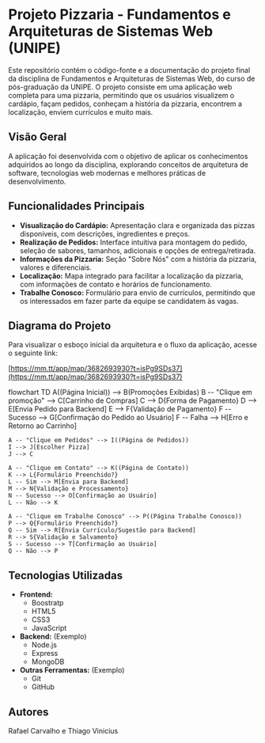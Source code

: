 # Projeto Pizzaria - Fundamentos e Arquiteturas de Sistemas Web (UNIPE)

Este repositório contém o código-fonte e a documentação do projeto final da disciplina de Fundamentos e Arquiteturas de Sistemas Web, do curso de pós-graduação da UNIPE. O projeto consiste em uma aplicação web completa para uma pizzaria, permitindo que os usuários visualizem o cardápio, façam pedidos, conheçam a história da pizzaria, encontrem a localização, enviem currículos e muito mais.

## Visão Geral

A aplicação foi desenvolvida com o objetivo de aplicar os conhecimentos adquiridos ao longo da disciplina, explorando conceitos de arquitetura de software, tecnologias web modernas e melhores práticas de desenvolvimento.

## Funcionalidades Principais

* **Visualização do Cardápio:** Apresentação clara e organizada das pizzas disponíveis, com descrições, ingredientes e preços.
* **Realização de Pedidos:** Interface intuitiva para montagem do pedido, seleção de sabores, tamanhos, adicionais e opções de entrega/retirada.
* **Informações da Pizzaria:** Seção "Sobre Nós" com a história da pizzaria, valores e diferenciais.
* **Localização:** Mapa integrado para facilitar a localização da pizzaria, com informações de contato e horários de funcionamento.
* **Trabalhe Conosco:** Formulário para envio de currículos, permitindo que os interessados em fazer parte da equipe se candidatem às vagas.

## Diagrama do Projeto

Para visualizar o esboço inicial da arquitetura e o fluxo da aplicação, acesse o seguinte link:

[https://mm.tt/app/map/3682693930?t=isPg9SDs37](https://mm.tt/app/map/3682693930?t=isPg9SDs37)


flowchart TD
    A((Página Inicial)) --> B(Promoções Exibidas)
    B -- "Clique em promoção" --> C[Carrinho de Compras]
    C --> D{Forma de Pagamento}
    D --> E[Envia Pedido para Backend]
    E --> F{Validação de Pagamento}
    F -- Sucesso --> G[Confirmação do Pedido ao Usuário]
    F -- Falha --> H[Erro e Retorno ao Carrinho]

    A -- "Clique em Pedidos" --> I((Página de Pedidos))
    I --> J[Escolher Pizza]
    J --> C

    A -- "Clique em Contato" --> K((Página de Contato))
    K --> L{Formulário Preenchido?}
    L -- Sim --> M[Envia para Backend]
    M --> N{Validação e Processamento}
    N -- Sucesso --> O[Confirmação ao Usuário]
    L -- Não --> K

    A -- "Clique em Trabalhe Conosco" --> P((Página Trabalhe Conosco))
    P --> Q{Formulário Preenchido?}
    Q -- Sim --> R[Envia Currículo/Sugestão para Backend]
    R --> S{Validação e Salvamento}
    S -- Sucesso --> T[Confirmação ao Usuário]
    Q -- Não --> P


## Tecnologias Utilizadas

* **Frontend:** 
    * Boostratp
    * HTML5
    * CSS3
    * JavaScript
* **Backend:** (Exemplo)
    * Node.js
    * Express
    * MongoDB
* **Outras Ferramentas:** (Exemplo)
    * Git
    * GitHub
## Autores

Rafael Carvalho e Thiago Vinicius
